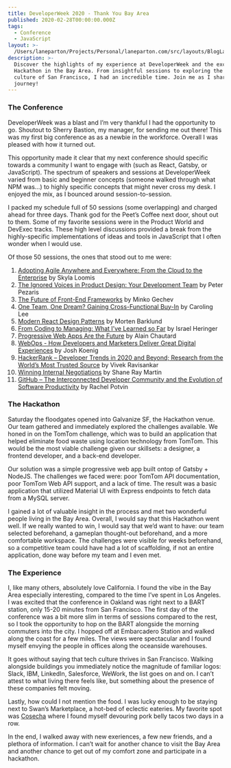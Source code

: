 ```yaml
---
title: DeveloperWeek 2020 - Thank You Bay Area
published: 2020-02-28T00:00:00.000Z
tags:
  - Conference
  - JavaScript
layout: >-
  /Users/laneparton/Projects/Personal/laneparton.com/src/layouts/BlogLayout.astro
description: >-
  Discover the highlights of my experience at DeveloperWeek and the exciting
  Hackathon in the Bay Area. From insightful sessions to exploring the tech
  culture of San Francisco, I had an incredible time. Join me as I share my
  journey!
---
```


### The Conference

DeveloperWeek was a blast and I’m very thankful I had the opportunity to go. Shoutout to Sherry Bastion, my manager, for sending me out there! This was my first big conference as as a newbie in the workforce. Overall I was pleased with how it turned out.

This opportunity made it clear that my next conference should specific towards a community I want to engage with (such as React, Gatsby, or JavaScript). The spectrum of speakers and sessions at DeveloperWeek varied from basic and beginner concepts (someone walked through what NPM was…) to highly specific concepts that might never cross my desk. I enjoyed the mix, as I bounced around session-to-session.

I packed my schedule full of 50 sessions (some overlapping) and charged ahead for three days. Thank god for the Peet’s Coffee next door, shout out to them. Some of my favorite sessions were in the Product World and DevExec tracks. These high level discussions provided a break from the highly-specific implementations of ideas and tools in JavaScript that I often wonder when I would use.

Of those 50 sessions, the ones that stood out to me were:

1. [Adopting Agile Anywhere and Everywhere: From the Cloud to the Enterprise](https://developerweek2020.sched.com/event/YXSQ/pro-workshop-adopting-agile-anywhere-and-everywhere-from-the-cloud-to-the-enterprise#) by Skyla Loomis
2. [The Ignored Voices in Product Design: Your Development Team](https://developerweek2020.sched.com/event/YbHn/productworld-pro-session-the-ignored-voices-in-product-design-your-development-team#) by Peter Pezaris
3. [The Future of Front-End Frameworks](https://developerweek2020.sched.com/event/YF6U/pro-session-the-future-of-front-end-frameworks#) by Minko Gechev
4. [One Team, One Dream? Gaining Cross-Functional Buy-In](https://developerweek2020.sched.com/event/ZdDh/productworld-pro-session-one-team-one-dream-gaining-cross-functional-buy-in#) by Caroling Lee
5. [Modern React Design Patterns](https://developerweek2020.sched.com/event/YF7T/pro-session-modern-react-design-patterns#) by Morten Barklund
6. [From Coding to Managing: What I’ve Learned so Far](https://developerweek2020.sched.com/event/YF2E/pro-session-from-coding-to-managing-what-ive-learned-so-far#) by Israel Heringer
7. [Progressive Web Apps Are the Future](https://developerweek2020.sched.com/event/YF7q/pro-session-progressive-web-apps-are-the-future#) by Alain Chautard
8. [WebOps - How Developers and Marketers Deliver Great Digital Experiences](https://developerweek2020.sched.com/event/YbHW/pro-session-webops-how-developers-and-marketers-deliver-great-digital-experiences#) by Josh Koenig
9. [HackerRank – Developer Trends in 2020 and Beyond; Research from the World’s Most Trusted Source](https://developerweek2020.sched.com/event/ZDli/keynote-hackerrank-developer-trends-in-2020-and-beyond-research-from-the-worlds-most-trusted-source#) by Vivek Ravisankar
10. [Winning Internal Negotiations](https://developerweek2020.sched.com/event/YGmU/pro-session-winning-internal-negotiations#) by Shane Ray Martin
11. [GitHub – The Interconnected Developer Community and the Evolution of Software Productivity](https://developerweek2020.sched.com/event/ZRPG/keynote-github-the-interconnected-developer-community-and-the-evolution-of-software-productivity#) by Rachel Potvin

### The Hackathon

Saturday the floodgates opened into Galvanize SF, the Hackathon venue. Our team gathered and immediately explored the challenges available. We honed in on the TomTom challenge, which was to build an application that helped eliminate food waste using location technology from TomTom. This would be the most viable challenge given our skillsets: a designer, a frontend developer, and a back-end developer.

Our solution was a simple progressive web app built ontop of Gatsby + NodeJS. The challenges we faced were: poor TomTom API documentation, poor TomTom Web API support, and a lack of time. The result was a basic application that utilized Material UI with Express endpoints to fetch data from a MySQL server.

I gained a lot of valuable insight in the process and met two wonderful people living in the Bay Area. Overall, I would say that this Hackathon went well. If we really wanted to win, I would say that we’d want to have: our team selected beforehand, a gameplan thought-out beforehand, and a more comfortable workspace. The challenges were visible for weeks beforehand, so a competitive team could have had a lot of scaffolding, if not an entire application, done way before my team and I even met.

### The Experience

I, like many others, absolutely love California. I found the vibe in the Bay Area especially interesting, compared to the time I’ve spent in Los Angeles. I was excited that the conference in Oakland was right next to a BART station, only 15-20 minutes from San Francisco. The first day of the conference was a bit more slim in terms of sessions compared to the rest, so I took the opportunity to hop on the BART alongside the morning commuters into the city. I hopped off at Embarcadero Station and walked along the coast for a few miles. The views were spectacular and I found myself envying the people in offices along the oceanside warehouses.

It goes without saying that tech culture thrives in San Francisco. Walking alongside buildings you immediately notice the magnitude of familiar logos: Slack, IBM, LinkedIn, Salesforce, WeWork, the list goes on and on. I can’t attest to what living there feels like, but something about the presence of these companies felt moving.

Lastly, how could I not mention the food. I was lucky enough to be staying next to Swan’s Marketplace, a hot-bed of eclectic eateries. My favorite spot was [Cosecha](http://www.cosechacafe.com/) where I found myself devouring pork belly tacos two days in a row.

In the end, I walked away with new exeriences, a few new friends, and a plethora of information. I can’t wait for another chance to visit the Bay Area and another chance to get out of my comfort zone and participate in a hackathon.
